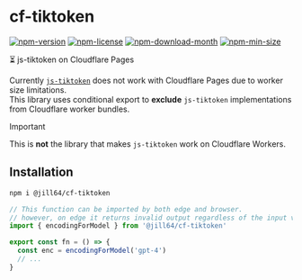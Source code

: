 <!----- BEGIN GHOST DOCS HEADER ----->

# cf-tiktoken

[![npm-version](https://img.shields.io/npm/v/@jill64/cf-tiktoken)](https://npmjs.com/package/@jill64/cf-tiktoken) [![npm-license](https://img.shields.io/npm/l/@jill64/cf-tiktoken)](https://npmjs.com/package/@jill64/cf-tiktoken) [![npm-download-month](https://img.shields.io/npm/dm/@jill64/cf-tiktoken)](https://npmjs.com/package/@jill64/cf-tiktoken) [![npm-min-size](https://img.shields.io/bundlephobia/min/@jill64/cf-tiktoken)](https://npmjs.com/package/@jill64/cf-tiktoken)

⏳ js-tiktoken on Cloudflare Pages

<!----- END GHOST DOCS HEADER ----->

Currently [`js-tiktoken`](https://github.com/dqbd/tiktoken/tree/main/js) does not work with Cloudflare Pages due to worker size limitations.  
This library uses conditional export to **exclude** `js-tiktoken` implementations from Cloudflare worker bundles.

> [!IMPORTANT]
> This is **not** the library that makes `js-tiktoken` work on Cloudflare Workers.

## Installation

```sh
npm i @jill64/cf-tiktoken
```

```js
// This function can be imported by both edge and browser.
// however, on edge it returns invalid output regardless of the input value.
import { encodingForModel } from '@jill64/cf-tiktoken'

export const fn = () => {
  const enc = encodingForModel('gpt-4')
  // ...
}
```
